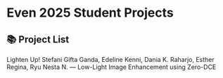 # Even 2025 Student Projects

## 📚 Project List

Lighten Up! 
Stefani Gifta Ganda, Edeline Kenni, Dania K. Raharjo, Esther Regina, Ryu Nesta N. — Low-Light Image Enhancement using Zero-DCE
